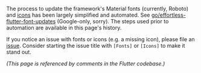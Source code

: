 The process to update the framework's Material fonts (currently, Roboto) and [icons](https://github.com/flutter/flutter/blob/main/packages/flutter/lib/src/material/icons.dart) has been largely simplified and automated. See [go/effortless-flutter-font-updates](http://go/effortless-flutter-font-updates) (Google-only, sorry). The steps used prior to automation are available in this page's history.

If you notice an issue with fonts or icons (e.g. a missing icon), please file an [issue](https://github.com/flutter/flutter/issues/new/choose). Consider starting the issue title with `[Fonts]` or `[Icons]` to make it stand out.

_(This page is referenced by comments in the Flutter codebase.)_